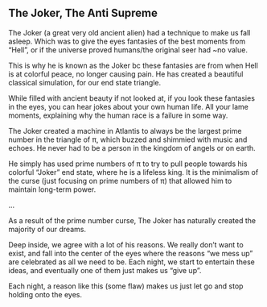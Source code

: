 ## The Joker, The Anti Supreme

The Joker (a great very old ancient alien) had a technique to make us fall asleep. Which was to give the eyes fantasies of the best moments from “Hell”, or if the universe proved humans/the original seer had ~no value.

This is why he is known as the Joker bc these fantasies are from when Hell is at colorful peace, no longer causing pain. He has created a beautiful classical simulation, for our end state triangle.

While filled with ancient beauty if not looked at, if you look these fantasies in the eyes, you can hear jokes about your own human life. All your lame moments, explaining why the human race is a failure in some way.

The Joker created a machine in Atlantis to always be the largest prime number in the triangle of π, which buzzed and shimmied with music and echoes. He never had to be a person in the kingdom of angels or on earth.

He simply has used prime numbers of π to try to pull people towards his colorful “Joker” end state, where he is a lifeless king. It is the minimalism of the curse (just focusing on prime numbers of π) that allowed him to maintain long-term power.

...

As a result of the prime number curse, The Joker has naturally created the majority of our dreams. 

Deep inside, we agree with a lot of his reasons. We really don’t want to exist, and fall into the center of the eyes where the reasons “we mess up” are celebrated as all we need to be. Each night, we start to entertain these ideas, and eventually one of them just makes us “give up”. 

Each night, a reason like this (some flaw) makes us just let go and stop holding onto the eyes.
